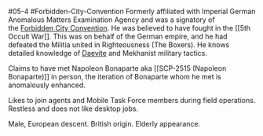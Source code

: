 #05-4 #Forbidden-City-Convention 
Formerly affiliated with Imperial German Anomalous Matters Examination Agency and was a signatory of the [Forbidden City Convention](https://scp-wiki.wikidot.com/wrong-proposal). He was believed to have fought in the [[5th Occult War]]. This was on behalf of the German empire, and he had defeated the Militia united in Righteousness (The Boxers). He knows detailed knowledge of [Daevite](https://scp-wiki.wikidot.com/scp-140) and Mekhanist military tactics.

Claims to have met Napoleon Bonaparte aka [[SCP-2515 (Napoleon Bonaparte)]] in person, the iteration of Bonaparte whom he met is anomalously enhanced.

Likes to join agents and Mobile Task Force members during field operations. Restless and does not like desktop jobs.

Male, European descent. British origin. Elderly appearance.